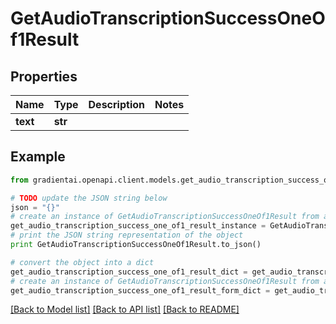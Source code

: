 # GetAudioTranscriptionSuccessOneOf1Result


## Properties
Name | Type | Description | Notes
------------ | ------------- | ------------- | -------------
**text** | **str** |  | 

## Example

```python
from gradientai.openapi.client.models.get_audio_transcription_success_one_of1_result import GetAudioTranscriptionSuccessOneOf1Result

# TODO update the JSON string below
json = "{}"
# create an instance of GetAudioTranscriptionSuccessOneOf1Result from a JSON string
get_audio_transcription_success_one_of1_result_instance = GetAudioTranscriptionSuccessOneOf1Result.from_json(json)
# print the JSON string representation of the object
print GetAudioTranscriptionSuccessOneOf1Result.to_json()

# convert the object into a dict
get_audio_transcription_success_one_of1_result_dict = get_audio_transcription_success_one_of1_result_instance.to_dict()
# create an instance of GetAudioTranscriptionSuccessOneOf1Result from a dict
get_audio_transcription_success_one_of1_result_form_dict = get_audio_transcription_success_one_of1_result.from_dict(get_audio_transcription_success_one_of1_result_dict)
```
[[Back to Model list]](../README.md#documentation-for-models) [[Back to API list]](../README.md#documentation-for-api-endpoints) [[Back to README]](../README.md)


